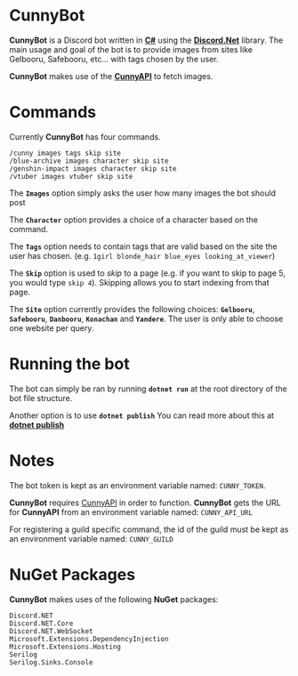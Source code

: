 # **CunnyBot**

**CunnyBot** is a Discord bot written in **[C#](https://learn.microsoft.com/en-us/dotnet/csharp/)** using the [**Discord.Net**](https://github.com/discord-net/Discord.Net) library. The main usage and goal of the bot is to provide images from sites like Gelbooru, Safebooru, etc... with tags chosen by the user.

**CunnyBot** makes use of the [**CunnyAPI**](https://github.com/ProjectCuteAndFunny/CunnyApi) to fetch images.

# Commands
Currently **CunnyBot** has four commands.
```
/cunny images tags skip site
/blue-archive images character skip site
/genshin-impact images character skip site
/vtuber images vtuber skip site
```

The **`Images`** option simply asks the user how many images the bot should post

The **`Character`** option provides a choice of a character based on the command.

The **`Tags`** option needs to contain tags that are valid based on the site the user has chosen. (e.g. `1girl blonde_hair blue_eyes looking_at_viewer`)

The **`Skip`** option is used to *skip* to a page (e.g. if you want to skip to page 5, you would type `skip 4`). Skipping allows you to start indexing from that page.

The **`Site`** option currently provides the following choices: **`Gelbooru`**, **`Safebooru`**, **`Danbooru`**, **`Konachan`** and **`Yandere`**. The user is only able to choose one website per query.

# Running the bot
The bot can simply be ran by running **``dotnet run``** at the root directory of the bot file structure.

Another option is to use **``dotnet publish``** You can read more about this at [**dotnet publish**](https://docs.microsoft.com/en-us/dotnet/core/tools/dotnet-publish)

# Notes
The bot token is kept as an environment variable named: ``CUNNY_TOKEN``.

**CunnyBot** requires [CunnyAPI](https://github.com/ProjectCuteAndFunny/CunnyApi) in order to function. **CunnyBot** gets the URL for **CunnyAPI** from an environment variable named: ``CUNNY_API_URL``

For registering a guild specific command, the id of the guild must be kept as an environment variable named: ``CUNNY_GUILD``

# NuGet Packages
**CunnyBot** makes uses of the following **NuGet** packages:
```
Discord.NET
Discord.NET.Core
Discord.NET.WebSocket
Microsoft.Extensions.DependencyInjection
Microsoft.Extensions.Hosting
Serilog
Serilog.Sinks.Console
```